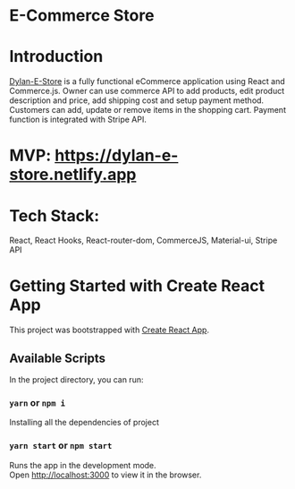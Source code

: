 # E-Commerce Store

# Introduction
[Dylan-E-Store](https://dylan-e-store.netlify.app/) is a fully functional eCommerce application using React and Commerce.js. Owner can use commerce API to add products, edit product description and price, add shipping cost and setup payment method. Customers can add, update or remove items in the shopping cart. Payment function is integrated with Stripe API.

# MVP: https://dylan-e-store.netlify.app

# Tech Stack: 
React, React Hooks, React-router-dom, CommerceJS, Material-ui, Stripe API

# Getting Started with Create React App

This project was bootstrapped with [Create React App](https://github.com/facebook/create-react-app).

## Available Scripts

In the project directory, you can run:
### `yarn` or `npm i`

Installing all the dependencies of project

### `yarn start` or `npm start`

Runs the app in the development mode.\
Open [http://localhost:3000](http://localhost:3000) to view it in the browser.

